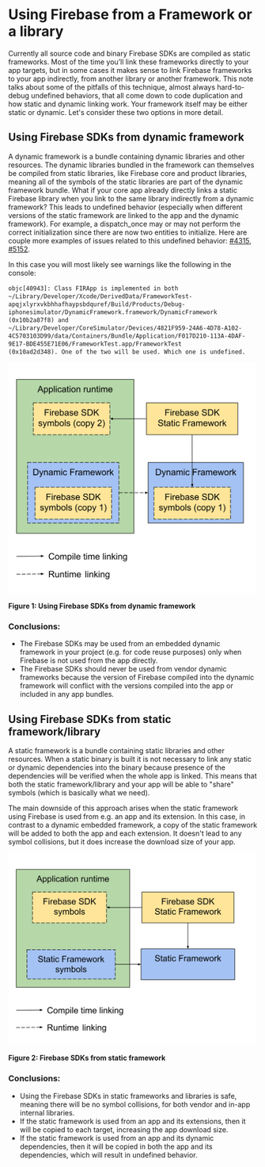 # Using Firebase from a Framework or a library

Currently all source code and binary Firebase SDKs are compiled as static frameworks. Most
of the time you’ll link these frameworks directly to your app targets, but in some cases
it makes sense to link Firebase frameworks to your app indirectly, from another library or
another framework. This note talks about some of the pitfalls of this technique, almost
always hard-to-debug undefined behaviors, that all come down to code duplication and how
static and dynamic linking work. Your framework itself may be either static or dynamic. Let's
consider these two options in more detail.

## Using Firebase SDKs from dynamic framework

A dynamic framework is a bundle containing dynamic libraries and other resources. The dynamic
libraries bundled in the framework can themselves be compiled from static libraries, like
Firebase core and product libraries, meaning all of the symbols of the static libraries are
part of the dynamic framework bundle. What if your core app already directly links a static
Firebase library when you link to the same library indirectly from a dynamic framework? This
leads to undefined behavior (especially when different versions of the static framework are
linked to the app and the dynamic framework). For example, a dispatch_once may or may not
perform the correct initialization since there are now two entities to initialize. Here are
couple more examples of issues related to this undefined behavior:
[#4315](https://github.com/firebase/firebase-ios-sdk/issues/4315),
[#5152](https://github.com/firebase/firebase-ios-sdk/issues/4315).

In this case you will most likely see warnings like the following in the console:

```text
objc[40943]: Class FIRApp is implemented in both
~/Library/Developer/Xcode/DerivedData/FrameworkTest-apqjxlyrxvkbhhafhaypsbdquref/Build/Products/Debug-iphonesimulator/DynamicFramework.framework/DynamicFramework
(0x10b2a87f8) and
~/Library/Developer/CoreSimulator/Devices/4821F959-24A6-4D78-A102-4C5703103D99/data/Containers/Bundle/Application/F017D210-113A-4DAF-9E17-BDE455E71E06/FrameworkTest.app/FrameworkTest
(0x10ad2d348). One of the two will be used. Which one is undefined.
```
<img src="./resources/firebase_from_dynamic_framework.svg" width=500/>

**Figure 1: Using Firebase SDKs from dynamic framework**

### Conclusions:

- The Firebase SDKs may be used from an embedded dynamic framework in your project (e.g. for
code reuse purposes) only when Firebase is not used from the app directly.
- The Firebase SDKs should never be used from vendor dynamic frameworks because the version of
Firebase compiled into the dynamic framework will conflict with the versions compiled into the
app or included in any app bundles.

## Using Firebase SDKs from static framework/library

A static framework is a bundle containing static libraries and other resources. When a static
binary is built it is not necessary to link any static or dynamic dependencies into the binary
because presence of the dependencies will be verified when the whole app is linked. This means
that both the static framework/library and your app will be able to "share" symbols (which is
basically what we need).

The main downside of this approach arises when the static framework using Firebase is used
from e.g. an app and its extension. In this case, in contrast to a dynamic embedded framework,
a copy of the static framework will be added to both the app and each extension. It doesn't
lead to any symbol collisions, but it does increase the download size of your app.

<img src="./resources/firebase_from_static_framework.svg" width=500/>

**Figure 2: Firebase SDKs from static framework**

### Conclusions:

- Using the Firebase SDKs in static frameworks and libraries is safe, meaning there will be
no symbol collisions, for both vendor and in-app internal libraries.
- If the static framework is used from an app and its extensions, then it will be copied to
each target, increasing the app download size.
- If the static framework is used from an app and its dynamic dependencies, then it will be
copied in both the app and its dependencies, which will result in undefined behavior.
